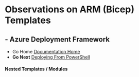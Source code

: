 #  Observations on ARM (Bicep) Templates # 

## - Azure Deployment Framework ## 
- Go Home [Documentation Home](./index.md)
- **Go Next** [Deploying From PowerShell](./Deploying_From_PowerShell.md)

####  Nested Templates / Modules

